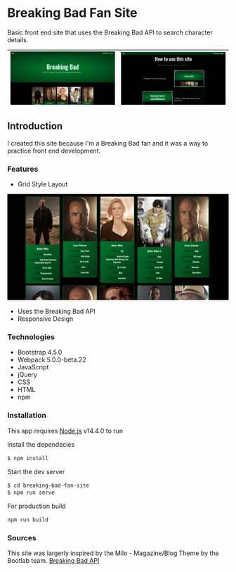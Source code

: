 # Breaking Bad Fan Site

Basic front end site that uses the Breaking Bad API to search character details. 

| ![Homepage](./src/images/homepage_01.jpg)  |  ![Homepage](./src/images/homepage_02.jpg) |
|---|---|

## Introduction 

I created this site because I'm a Breaking Bad fan and it was a way to practice front end development.  

### Features

* Grid Style Layout

 ![Grid](./src/images/grid_01.jpg)  


* Uses the Breaking Bad API
* Responsive Design


### Technologies

* Bootstrap 4.5.0
* Webpack 5.0.0-beta.22
* JavaScript 
* jQuery
* CSS
* HTML
* npm

### Installation 

This app requires [Node.js](https://node.js.org/) v14.4.0 to run

Install the dependecies

```sh
$ npm install
```

Start the dev server

```sh
$ cd breaking-bad-fan-site
$ npm run serve
```

For production build

```sh
npm run build
```

### Sources 

This site was largerly inspired by the Milo - Magazine/Blog Theme by the Bootlab team. [Breaking Bad API](https://www.breakingbadapi.com/)